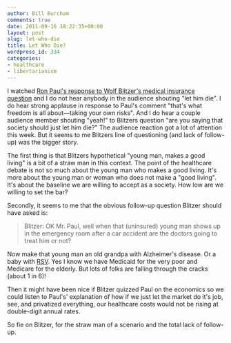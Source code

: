 ```yaml
---
author: Bill Burcham
comments: true
date: 2011-09-16 18:22:35+00:00
layout: post
slug: let-who-die
title: Let Who Die?
wordpress_id: 334
categories:
- healthcare
- libertarianism
---
```


I watched [Ron Paul's response to Wolf Blitzer's medical insurance question](http://www.youtube.com/watch?v=PepQF7G-It0) and I do not hear anybody in the audience shouting "let him die". I do hear strong applause in response to Paul's comment "that's what freedom is all about—taking your own risks". And I do hear a couple audience member shouting "yeah!" to Blitzers question "are you saying that society should just let him die?" The audience reaction got a lot of attention this week. But it seems to me Blitzers line of questioning (and lack of follow-up) was the bigger story.

The first thing is that Blitzers hypothetical "young man, makes a good living" is a bit of a straw man in this context. The point of the healthcare debate is not so much about the young man who makes a good living. It's more about the young man or woman who does not make a "good living". It's about the baseline we are willing to accept as a society. How low are we willing to set the bar?

Secondly, it seems to me that the obvious follow-up question Blitzer should have asked is:


<blockquote>Blitzer: OK Mr. Paul, well when that (uninsured) young man shows up in the emergency room after a car accident are the doctors going to treat him or not?</blockquote>


Now make that young man an old grandpa with Alzheimer's disease. Or a baby with [RSV](http://en.wikipedia.org/wiki/Human_respiratory_syncytial_virus). Yes I know we have Medicaid for the very poor and Medicare for the elderly. But lots of folks are falling through the cracks (about 1 in 6)!

Then it might have been nice if Blitzer quizzed Paul on the economics so we could listen to Paul's' explanation of how if we just let the market do it's job, see, and privatized everything, our healthcare costs would not be rising at double-digit annual rates.

So fie on Blitzer, for the straw man of a scenario and the total lack of follow-up.
